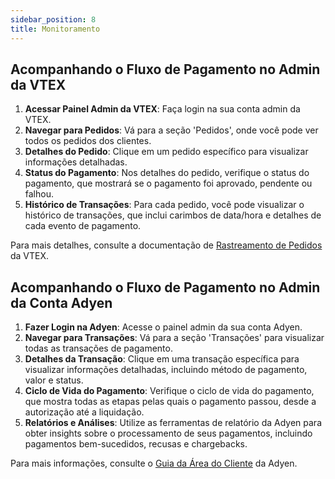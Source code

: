 ```yaml
---
sidebar_position: 8
title: Monitoramento
---
```



## Acompanhando o Fluxo de Pagamento no Admin da VTEX

1. **Acessar Painel Admin da VTEX**: Faça login na sua conta admin da VTEX.
2. **Navegar para Pedidos**: Vá para a seção 'Pedidos', onde você pode ver todos os pedidos dos clientes.
3. **Detalhes do Pedido**: Clique em um pedido específico para visualizar informações detalhadas.
4. **Status do Pagamento**: Nos detalhes do pedido, verifique o status do pagamento, que mostrará se o pagamento foi aprovado, pendente ou falhou.
5. **Histórico de Transações**: Para cada pedido, você pode visualizar o histórico de transações, que inclui carimbos de data/hora e detalhes de cada evento de pagamento.

Para mais detalhes, consulte a documentação de [Rastreamento de Pedidos](https://help.vtex.com/tutorial/order-tracking--et0Ei7F3bjcrEmVAR2kKS) da VTEX.

## Acompanhando o Fluxo de Pagamento no Admin da Conta Adyen

1. **Fazer Login na Adyen**: Acesse o painel admin da sua conta Adyen.
2. **Navegar para Transações**: Vá para a seção 'Transações' para visualizar todas as transações de pagamento.
3. **Detalhes da Transação**: Clique em uma transação específica para visualizar informações detalhadas, incluindo método de pagamento, valor e status.
4. **Ciclo de Vida do Pagamento**: Verifique o ciclo de vida do pagamento, que mostra todas as etapas pelas quais o pagamento passou, desde a autorização até a liquidação.
5. **Relatórios e Análises**: Utilize as ferramentas de relatório da Adyen para obter insights sobre o processamento de seus pagamentos, incluindo pagamentos bem-sucedidos, recusas e chargebacks.

Para mais informações, consulte o [Guia da Área do Cliente](https://docs.adyen.com/platforms/quickstart-guide/customer-area/) da Adyen.